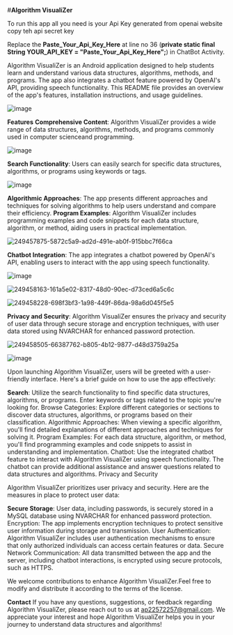 #**Algorithm VisualiZer**


To run this app all you need is your Api Key generated from openai website 
copy teh api secret key 

Replace the **Paste_Your_Api_Key_Here** at line no 36 (**private static final String YOUR_API_KEY = "Paste_Your_Api_Key_Here";**)  in ChatBot Activity.




Algorithm VisualiZer is an Android application designed to help students learn and understand various data structures, algorithms, methods, and programs. 
The app also integrates a chatbot feature powered by OpenAI's API, providing speech functionality. 
This README file provides an overview of the app's features, installation instructions, and usage guidelines.

![image](https://github.com/Avi-014/Algorithm_Visualizer/assets/121863813/8f09028a-8ac0-4c90-8ffa-3ba059c83474)








**Features**
**Comprehensive Content**: Algorithm VisualiZer provides a wide range of data structures, algorithms, methods, and programs commonly
used in computer scienceand programming.

![image](https://github.com/Avi-014/Algorithm_Visualizer/assets/121863813/73f6d344-eda6-4aaa-a9ea-f76cd64234c7)










**Search Functionality**: Users can easily search for specific data structures, algorithms, or programs using keywords or tags.

![image](https://github.com/Avi-014/Algorithm_Visualizer/assets/121863813/7d73b1ca-00c6-4b55-bb35-469ef5a71c03)











**Algorithmic Approaches**: The app presents different approaches and techniques for solving algorithms to help users understand 
                            and compare their efficiency.
**Program Examples**: Algorithm VisualiZer includes programming examples and code snippets for each data structure, algorithm, or
                      method, aiding users in practical implementation.


![249457875-5872c5a9-ad2d-491e-ab0f-915bbc7f66ca](https://github.com/Avi-014/Algorithm_Visualizer/assets/121863813/866c6d22-1212-4c8c-be17-4c19639f78c1)










**Chatbot Integration**: The app integrates a chatbot powered by OpenAI's API, enabling users to interact with the app using speech functionality.

![image](https://github.com/Avi-014/Algorithm_Visualizer/assets/121863813/27d4cafa-f0c1-46ff-bccb-04001ce2b7d6)




![249458163-161a5e02-8317-48d0-90ec-d73ced6a5c6c](https://github.com/Avi-014/Algorithm_Visualizer/assets/121863813/644ffd95-33bb-47f4-96e4-ff29067a093b)




![249458228-698f3bf3-1a98-449f-86da-98a6d045f5e5](https://github.com/Avi-014/Algorithm_Visualizer/assets/121863813/481b1118-09bc-4adf-8744-f1b60a6824d0)






**Privacy and Security**: Algorithm VisualiZer ensures the privacy and security of user data through secure storage and encryption techniques,
with user data stored using NVARCHAR for enhanced password protection.

![249458505-66387762-b805-4b12-9877-d48d3759a25a](https://github.com/Avi-014/Algorithm_Visualizer/assets/121863813/21ad3c08-eb85-4588-b1bd-bc0b5d43122f)




![image](https://github.com/Avi-014/Algorithm_Visualizer/assets/121863813/e4a9b715-a664-4848-9b71-9189e4ace5b2)










Upon launching Algorithm VisualiZer, users will be greeted with a user-friendly interface. Here's a brief guide on how to use the app effectively:

**Search**: Utilize the search functionality to find specific data structures, algorithms, or programs. Enter keywords or tags related to the topic you're looking for.
Browse Categories: Explore different categories or sections to discover data structures, algorithms, or programs based on their classification.
Algorithmic Approaches: When viewing a specific algorithm, you'll find detailed explanations of different approaches and techniques for solving it.
Program Examples: For each data structure, algorithm, or method, you'll find programming examples and code snippets to assist in understanding and implementation.
Chatbot: Use the integrated chatbot feature to interact with Algorithm VisualiZer using speech functionality. The chatbot can provide additional assistance and answer questions related to data structures and algorithms.
Privacy and Security

Algorithm VisualiZer prioritizes user privacy and security. Here are the measures in place to protect user data:

**Secure Storage**: User data, including passwords, is securely stored in a MySQL database using NVARCHAR for enhanced password protection.
Encryption: The app implements encryption techniques to protect sensitive user information during storage and transmission.
User Authentication: Algorithm VisualiZer includes user authentication mechanisms to ensure that only authorized individuals can access certain features or data.
Secure Network Communication: All data transmitted between the app and the server, including chatbot interactions, is encrypted using secure protocols, such as HTTPS.


We welcome contributions to enhance Algorithm VisualiZer.Feel free to modify and distribute it according to the terms of the license.

**Contact**
If you have any questions, suggestions, or feedback regarding Algorithm VisualiZer, please reach out to us at ap22572257@gmail.com.
We appreciate your interest and hope Algorithm VisualiZer helps you in your journey to understand data structures and algorithms!

